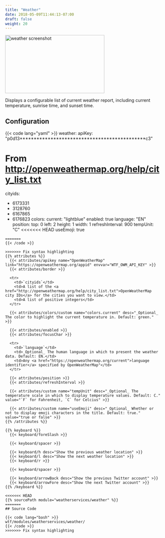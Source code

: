 ```yaml
---
title: "Weather"
date: 2018-05-09T11:44:13-07:00
draft: false
weight: 20
---
```


<img class="screenshot" src="/imgs/modules/weather.png" width="320" height="187" alt="weather screenshot" />

Displays a configurable list of current weather report, including current temperature, sunrise time, and sunset time.

## Configuration

{{< code lang="yaml" >}}
weather:
  apiKey: "p0d13*********************************************c3"
  # From http://openweathermap.org/help/city_list.txt
  cityids:
  - 6173331
  - 3128760
  - 6167865
  - 6176823
  colors:
    current: "lightblue"
  enabled: true
  language: "EN"
  position:
    top: 0
    left: 2
    height: 1
    width: 1
  refreshInterval: 900
  tempUnit: "C"
<<<<<<< HEAD
  useEmoji: true
```
=======
{{< /code >}}

>>>>>>> Fix syntax highlighting
{{% attributes %}}
  {{< attributes/apikey name="OpenWeatherMap" link="https://openweathermap.org/appid" envvar="WTF_OWM_API_KEY" >}}
  {{< attributes/border >}}

  <tr>
    <td>`cityids`</td>
    <td>A list of the <a href="http://openweathermap.org/help/city_list.txt">OpenWeatherMap city IDs</a> for the cities you want to view.</td>
    <td>A list of positive integers</td>
  </tr>

  {{< attributes/colors/custom name="colors.current" desc="_Optional_ The color to highlight the current temperature in. Default: green." >}}

  {{< attributes/enabled >}}
  {{< attributes/focusChar >}}

  <tr>
    <td>`language`</td>
    <td>_Optional_ The human language in which to present the weather data. Default: EN.</td> 
    <td>Any <a href="https://openweathermap.org/current">language identifier</a> specified by OpenWeatherMap"</td>
  </tr>

  {{< attributes/position >}}
  {{< attributes/refreshInterval >}}

  {{< attributes/custom name="tempUnit" desc="_Optional_ The temperature scale in which to display temperature values. Default: C." value="`F` for Fahrenheit, `C` for Celcius" >}}
  
  {{< attributes/custom name="useEmoji" desc="_Optional_ Whether or not to display emoji characters in the title. Default: true." value="true or false" >}}
{{% /attributes %}}

{{% keyboard %}}
  {{< keyboard/foreSlash >}}

  {{< keyboard/spacer >}}

  {{< keyboard/h desc="Show the previous weather location" >}}
  {{< keyboard/l desc="Show the next weather location" >}}
  {{< keyboard/r >}}

  {{< keyboard/spacer >}}

  {{< keyboard/arrowBack desc="Show the previous Twitter account" >}} 
  {{< keyboard/arrowFore desc="Show the next Twitter account" >}}
{{% /keyboard %}}

<<<<<<< HEAD
{{% sourcePath module="weatherservices/weather" %}}
=======
## Source Code

{{< code lang="bash" >}}
wtf/modules/weatherservices/weather/
{{< /code >}}
>>>>>>> Fix syntax highlighting
